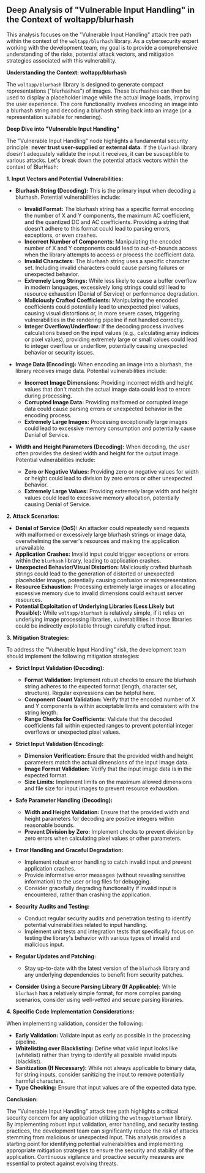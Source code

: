 ## Deep Analysis of "Vulnerable Input Handling" in the Context of woltapp/blurhash

This analysis focuses on the "Vulnerable Input Handling" attack tree path within the context of the `woltapp/blurhash` library. As a cybersecurity expert working with the development team, my goal is to provide a comprehensive understanding of the risks, potential attack vectors, and mitigation strategies associated with this vulnerability.

**Understanding the Context: woltapp/blurhash**

The `woltapp/blurhash` library is designed to generate compact representations ("blurhashes") of images. These blurhashes can then be used to display a placeholder image while the actual image loads, improving the user experience. The core functionality involves encoding an image into a blurhash string and decoding a blurhash string back into an image (or a representation suitable for rendering).

**Deep Dive into "Vulnerable Input Handling"**

The "Vulnerable Input Handling" node highlights a fundamental security principle: **never trust user-supplied or external data.**  If the `blurhash` library doesn't adequately validate the input it receives, it can be susceptible to various attacks. Let's break down the potential attack vectors within the context of BlurHash:

**1. Input Vectors and Potential Vulnerabilities:**

* **Blurhash String (Decoding):** This is the primary input when decoding a blurhash. Potential vulnerabilities include:
    * **Invalid Format:**  The blurhash string has a specific format encoding the number of X and Y components, the maximum AC coefficient, and the quantized DC and AC coefficients. Providing a string that doesn't adhere to this format could lead to parsing errors, exceptions, or even crashes.
    * **Incorrect Number of Components:**  Manipulating the encoded number of X and Y components could lead to out-of-bounds access when the library attempts to access or process the coefficient data.
    * **Invalid Characters:**  The blurhash string uses a specific character set. Including invalid characters could cause parsing failures or unexpected behavior.
    * **Extremely Long Strings:** While less likely to cause a buffer overflow in modern languages, excessively long strings could still lead to resource exhaustion (Denial of Service) or performance degradation.
    * **Maliciously Crafted Coefficients:**  Manipulating the encoded coefficients could potentially lead to unexpected pixel values, causing visual distortions or, in more severe cases, triggering vulnerabilities in the rendering pipeline if not handled correctly.
    * **Integer Overflow/Underflow:**  If the decoding process involves calculations based on the input values (e.g., calculating array indices or pixel values), providing extremely large or small values could lead to integer overflow or underflow, potentially causing unexpected behavior or security issues.

* **Image Data (Encoding):** When encoding an image into a blurhash, the library receives image data. Potential vulnerabilities include:
    * **Incorrect Image Dimensions:** Providing incorrect width and height values that don't match the actual image data could lead to errors during processing.
    * **Corrupted Image Data:**  Providing malformed or corrupted image data could cause parsing errors or unexpected behavior in the encoding process.
    * **Extremely Large Images:**  Processing exceptionally large images could lead to excessive memory consumption and potentially cause Denial of Service.

* **Width and Height Parameters (Decoding):**  When decoding, the user often provides the desired width and height for the output image. Potential vulnerabilities include:
    * **Zero or Negative Values:** Providing zero or negative values for width or height could lead to division by zero errors or other unexpected behavior.
    * **Extremely Large Values:**  Providing extremely large width and height values could lead to excessive memory allocation, potentially causing Denial of Service.

**2. Attack Scenarios:**

* **Denial of Service (DoS):** An attacker could repeatedly send requests with malformed or excessively large blurhash strings or image data, overwhelming the server's resources and making the application unavailable.
* **Application Crashes:**  Invalid input could trigger exceptions or errors within the `blurhash` library, leading to application crashes.
* **Unexpected Behavior/Visual Distortion:**  Maliciously crafted blurhash strings could lead to the generation of distorted or unexpected placeholder images, potentially causing confusion or misrepresentation.
* **Resource Exhaustion:**  Processing extremely large images or allocating excessive memory due to invalid dimensions could exhaust server resources.
* **Potential Exploitation of Underlying Libraries (Less Likely but Possible):** While `woltapp/blurhash` is relatively simple, if it relies on underlying image processing libraries, vulnerabilities in those libraries could be indirectly exploitable through carefully crafted input.

**3. Mitigation Strategies:**

To address the "Vulnerable Input Handling" risk, the development team should implement the following mitigation strategies:

* **Strict Input Validation (Decoding):**
    * **Format Validation:** Implement robust checks to ensure the blurhash string adheres to the expected format (length, character set, structure). Regular expressions can be helpful here.
    * **Component Count Validation:** Verify that the encoded number of X and Y components is within acceptable limits and consistent with the string length.
    * **Range Checks for Coefficients:** Validate that the decoded coefficients fall within expected ranges to prevent potential integer overflows or unexpected pixel values.

* **Strict Input Validation (Encoding):**
    * **Dimension Verification:**  Ensure that the provided width and height parameters match the actual dimensions of the input image data.
    * **Image Format Validation:**  Verify that the input image data is in the expected format.
    * **Size Limits:** Implement limits on the maximum allowed dimensions and file size for input images to prevent resource exhaustion.

* **Safe Parameter Handling (Decoding):**
    * **Width and Height Validation:**  Ensure that the provided width and height parameters for decoding are positive integers within reasonable bounds.
    * **Prevent Division by Zero:**  Implement checks to prevent division by zero errors when calculating pixel values or other parameters.

* **Error Handling and Graceful Degradation:**
    * Implement robust error handling to catch invalid input and prevent application crashes.
    * Provide informative error messages (without revealing sensitive information) to the user or log files for debugging.
    * Consider gracefully degrading functionality if invalid input is encountered, rather than crashing the application.

* **Security Audits and Testing:**
    * Conduct regular security audits and penetration testing to identify potential vulnerabilities related to input handling.
    * Implement unit tests and integration tests that specifically focus on testing the library's behavior with various types of invalid and malicious input.

* **Regular Updates and Patching:**
    * Stay up-to-date with the latest version of the `blurhash` library and any underlying dependencies to benefit from security patches.

* **Consider Using a Secure Parsing Library (If Applicable):** While `blurhash` has a relatively simple format, for more complex parsing scenarios, consider using well-vetted and secure parsing libraries.

**4. Specific Code Implementation Considerations:**

When implementing validation, consider the following:

* **Early Validation:** Validate input as early as possible in the processing pipeline.
* **Whitelisting over Blacklisting:**  Define what valid input looks like (whitelist) rather than trying to identify all possible invalid inputs (blacklist).
* **Sanitization (If Necessary):** While not always applicable to binary data, for string inputs, consider sanitizing the input to remove potentially harmful characters.
* **Type Checking:** Ensure that input values are of the expected data type.

**Conclusion:**

The "Vulnerable Input Handling" attack tree path highlights a critical security concern for any application utilizing the `woltapp/blurhash` library. By implementing robust input validation, error handling, and security testing practices, the development team can significantly reduce the risk of attacks stemming from malicious or unexpected input. This analysis provides a starting point for identifying potential vulnerabilities and implementing appropriate mitigation strategies to ensure the security and stability of the application. Continuous vigilance and proactive security measures are essential to protect against evolving threats.
